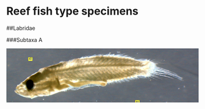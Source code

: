 # Reef fish type specimens

##Labridae

###Subtaxa A

![Labrid species A](../figs/type_specimens/labrid_a_2.png "Labrid A")

